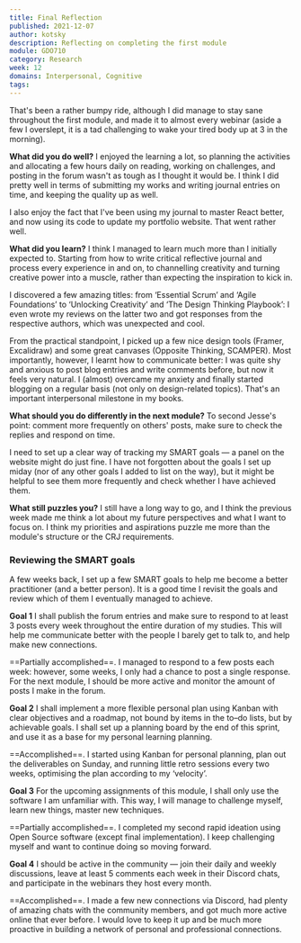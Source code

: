 ```yaml
---
title: Final Reflection
published: 2021-12-07
author: kotsky
description: Reflecting on completing the first module
module: GDO710
category: Research
week: 12
domains: Interpersonal, Cognitive
tags: 
---
```


That's been a rather bumpy ride, although I did manage to stay sane throughout the first module, and made it to almost every webinar (aside a few I overslept, it is a tad challenging to wake your tired body up at 3 in the morning). 

**What did you do well?**
I enjoyed the learning a lot, so planning the activities and allocating a few hours daily on reading, working on challenges, and posting in the forum wasn't as tough as I thought it would be. I think I did pretty well in terms of submitting my works and writing journal entries on time, and keeping the quality up as well. 

I also enjoy the fact that I've been using my journal to master React better, and now using its code to update my portfolio website. That went rather well.

**What did you learn?**
I think I managed to learn much more than I initially expected to. Starting from how to write critical reflective journal and process every experience in and on, to channelling creativity and turning creative power into a muscle, rather than expecting the inspiration to kick in. 

I discovered a few amazing titles: from ‘Essential Scrum’ and ‘Agile Foundations’ to ‘Unlocking Creativity’ and ‘The Design Thinking Playbook’: I even wrote my reviews on the latter two and got responses from the respective authors, which was unexpected and cool. 

From the practical standpoint, I picked up a few nice design tools (Framer, Excalidraw) and some great canvases (Opposite Thinking, SCAMPER). Most importantly, however, I learnt how to communicate better: I was quite shy and anxious to post blog entries and write comments before, but now it feels very natural. I (almost) overcame my anxiety and finally started blogging on a regular basis (not only on design-related topics). That's an important interpersonal milestone in my books.

 **What should you do differently in the next module?**
 To second Jesse's point: comment more frequently on others' posts, make sure to check the replies and respond on time. 
 
 I need to set up a clear way of tracking my SMART goals — a panel on the website might do just fine. I have not forgotten about the goals I set up miday (nor of any other goals I added to list on the way), but it might be helpful to see them more frequently and check whether I have achieved them.
 
**What still puzzles you?**
I still have a long way to go, and I think the previous week made me think a lot about my future perspectives and what I want to focus on. I think my priorities and aspirations puzzle me more than the module's structure or the CRJ requirements.


### Reviewing the SMART goals

A few weeks back, I set up a few SMART goals to help me become a better practitioner (and a better person). It is a good time I revisit the goals and review which of them I eventually managed to achieve.

**Goal 1**
I shall publish the forum entries and make sure to respond to at least 3 posts every week throughout the entire duration of my studies. This will help me communicate better with the people I barely get to talk to, and help make new connections.

==Partially accomplished==. I managed to respond to a few posts each week: however, some weeks, I only had a chance to post a single response. For the next module, I should be more active and monitor the amount of posts I make in the forum.

**Goal 2**
I shall implement a more flexible personal plan using Kanban with clear objectives and a roadmap, not bound by items in the to–do lists, but by achievable goals. I shall set up a planning board by the end of this sprint, and use it as a base for my personal learning planning.

==Accomplished==. I started using Kanban for personal planning, plan out the deliverables on Sunday, and running little retro sessions every two weeks, optimising the plan according to my ‘velocity’.

**Goal 3**
For the upcoming assignments of this module, I shall only use the software I am unfamiliar with. This way, I will manage to challenge myself, learn new things, master new techniques.

==Partially accomplished==. I completed my second rapid ideation using Open Source software (except final implementation). I keep challenging myself and want to continue doing so moving forward.

**Goal 4**
 I should be active in the community — join their daily and weekly discussions, leave at least 5 comments each week in their Discord chats, and participate in the webinars they host every month.
 
 ==Accomplished==. I made a few new connections via Discord, had plenty of amazing chats with the community members, and got much more active online that ever before. I would love to keep it up and be much more proactive in building a network of personal and professional connections.